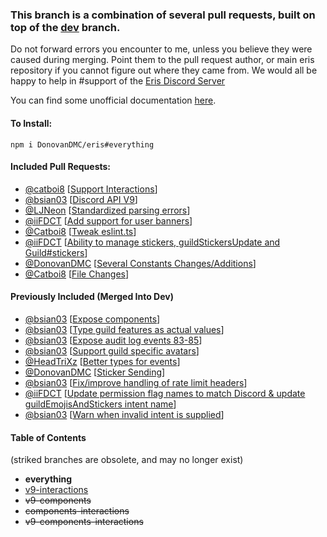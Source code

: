 ### This branch is a combination of several pull requests, built on top of the [dev](https://github.com/abalabahaha/eris/tree/dev) branch.

Do not forward errors you encounter to me, unless you believe they were caused during merging. Point them to the pull request author, or main eris repository if you cannot figure out where they came from. We would all be happy to help in #support of the [Eris Discord Server](https://discord.gg/eris)

You can find some unofficial documentation [here](https://eris.owo-whats-this.dev/everything).

#### To Install:
```
npm i DonovanDMC/eris#everything
```

#### Included Pull Requests:
- [@catboi8](https://github.com/Catboi8) [[Support Interactions](https://github.com/abalabahaha/eris/pull/1210)]
- [@bsian03](https://github.com/bsian03) [[Discord API V9](https://github.com/abalabahaha/eris/pull/1216)]
- [@LJNeon](https://github.com/LJNeon) [[Standardized parsing errors](https://github.com/abalabahaha/eris/pull/1227)]
- [@iiFDCT](https://github.com/iiFDCT) [[Add support for user banners](https://github.com/abalabahaha/eris/pull/1238)]
- [@Catboi8](https://github.com/Catboi8) [[Tweak eslint.ts](https://github.com/abalabahaha/eris/pull/1254)]
- [@iiFDCT](https://github.com/iiFDCT) [[Ability to manage stickers, guildStickersUpdate and Guild#stickers](https://github.com/abalabahaha/eris/pull/1258)]
- [@DonovanDMC](https://github.com/DonovanDMC) [[Several Constants Changes/Additions](https://github.com/abalabahaha/eris/pull/1271)]
- [@Catboi8](https://github.com/Catboi8) [[File Changes](https://github.com/abalabahaha/eris/pull/1273)]

#### Previously Included (Merged Into Dev)
- [@bsian03](https://github.com/bsian03) [[Expose components](https://github.com/abalabahaha/eris/pull/1189)]
- [@bsian03](https://github.com/bsian03) [[Type guild features as actual values](https://github.com/abalabahaha/eris/pull/1212)]
- [@bsian03](https://github.com/bsian03) [[Expose audit log events 83-85](https://github.com/abalabahaha/eris/pull/1213)]
- [@bsian03](https://github.com/bsian03) [[Support guild specific avatars](https://github.com/abalabahaha/eris/pull/1219)]
- [@HeadTriXz](https://github.com/HeadTriXz) [[Better types for events](https://github.com/abalabahaha/eris/pull/1242)]
- [@DonovanDMC](https://github.com/DonovanDMC) [[Sticker Sending](https://github.com/abalabahaha/eris/pull/1252)]
- [@bsian03](https://github.com/bsian03) [[Fix/improve handling of rate limit headers](https://github.com/abalabahaha/eris/pull/1256)]
- [@iiFDCT](https://github.com/iiFDCT) [[Update permission flag names to match Discord & update guildEmojisAndStickers intent name](https://github.com/abalabahaha/eris/pull/1257)]
- [@bsian03](https://github.com/bsian03) [[Warn when invalid intent is supplied](https://github.com/abalabahaha/eris/pull/1261)]

#### Table of Contents
(striked branches are obsolete, and may no longer exist)

- **everything**
- [v9-interactions](https://github.com/DonovanDMC/eris/tree/v9-interactions)
- ~~v9-components~~
- ~~components-interactions~~
- ~~v9-components-interactions~~
